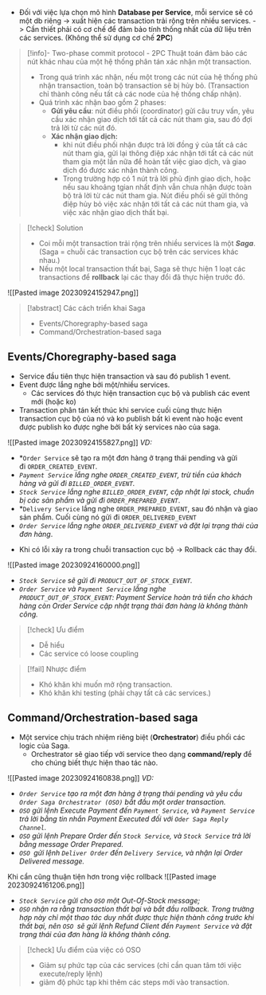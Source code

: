 * Đối với việc lựa chọn mô hình **Database per Service**, mỗi service sẽ có một db riêng -> xuất hiện các transaction trải rộng trên nhiều services.
	-> Cần thiết phải có cơ chế để đảm bảo tính thống nhất của dữ liệu trên các services. (Không thể sử dụng cơ chế **2PC**)

> [!info]- Two-phase commit protocol - 2PC
> Thuật toán đảm bảo các nút khác nhau của một hệ thống phân tán xác nhận một transaction.
> * Trong quá trình xác nhận, nếu một trong các nút của hệ thống phủ nhận transaction, toàn bộ transaction sẽ bị hủy bỏ. (Transaction chỉ thành công nếu tất cả các node của hệ thống chấp nhận).
> * Quá trình xác nhận bao gồm 2 phases:
> 	* **Gửi yêu cầu**: nút điều phối (coordinator) gửi câu truy vấn, yêu cầu xác nhận giao dịch tới tất cả các nút tham gia, sau đó đợi trả lời từ các nút đó.
> 	* **Xác nhận giao dịch:** 
> 		* khi nút điều phối nhận được trả lời đồng ý của tất cả các nút tham gia, gửi lại thông điệp xác nhận tới tất cả các nút tham gia một lần nữa để hoàn tất việc giao dịch, và giao dịch đó được xác nhận thành công.
> 		* Trong trường hợp có 1 nút trả lời phủ định giao dịch, hoặc nếu sau khoảng tgian nhất định vẫn chưa nhận được toàn bộ trả lời từ các nút tham gia. Nút điều phối sẽ gửi thông điệp hủy bỏ việc xác nhận tới tất cả các nút tham gia, và việc xác nhận giao dịch thất bại.

> [!check] Solution
> * Coi mỗi một transaction trải rộng trên nhiều services là một ***Saga***. (Saga = chuỗi các transaction cục bộ trên các services khác nhau.)
> * Nếu một local transaction thất bại, Saga sẽ thực hiện 1 loạt các transactions để **rollback** lại các thay đổi đã thực hiện trước đó.

![[Pasted image 20230924152947.png]]

> [!abstract] Các cách triển khai Saga
> * Events/Choregraphy-based saga
> * Command/Orchestration-based saga

## Events/Choregraphy-based saga
* Service đầu tiên thực hiện transaction và sau đó publish 1 event.
* Event được lắng nghe bởi một/nhiều services.
	* Các services đó thực hiện transaction cục bộ và publish các event mới (hoặc ko)
* Transaction phân tán kết thúc khi service cuối cùng thực hiện transaction cục bộ của nó và ko publish bất kì event nào hoặc event được publish ko được nghe bởi bất kỳ services nào của saga.

![[Pasted image 20230924155827.png]]
*VD:*
- *`Order Service` sẽ tạo ra một đơn hàng ở trạng thái pending và gửi đi `ORDER_CREATED_EVENT`.
- *`Payment Service` lắng nghe `ORDER_CREATED_EVENT`, trừ tiền của khách hàng và gửi đi `BILLED_ORDER_EVENT`.*
- *`Stock Service` lắng nghe `BILLED_ORDER_EVENT`, cập nhật lại stock, chuẩn bị các sản phẩm và gửi đi `ORDER_PREPARED_EVENT`*.
- *`Delivery Service` lắng nghe `ORDER_PREPARED_EVENT`, sau đó nhận và giao sản phẩm. Cuối cùng nó gửi đi `ORDER_DELIVERED_EVENT`
- *`Order Service` lắng nghe `ORDER_DELIVERED_EVENT` và đặt lại trạng thái của đơn hàng*.

* Khi có lỗi xảy ra trong chuỗi transaction cục bộ -> Rollback các thay đổi.

![[Pasted image 20230924160000.png]]
* *`Stock Service` sẽ gửi đi `PRODUCT_OUT_OF_STOCK_EVENT`.*
* *`Order Service` và `Payment Service` lắng nghe `PRODUCT_OUT_OF_STOCK_EVENT`: Payment Service hoàn trả tiền cho khách hàng còn Order Service cập nhật trạng thái đơn hàng là không thành công.*

> [!check] Ưu điểm
> * Dễ hiểu
> * Các service có loose coupling

> [!fail] Nhược điểm
> * Khó khăn khi muốn mở rộng transaction.
> * Khó khăn khi testing (phải chạy tất cả các services.)

## Command/Orchestration-based saga
* Một service chịu trách nhiệm riêng biệt (**Orchestrator**) điều phối các logic của Saga.
	* Orchestrator sẽ giao tiếp với service theo dạng **command/reply** để cho chúng biết thực hiện thao tác nào.

![[Pasted image 20230924160838.png]]
*VD:*
* *`Order Service` tạo ra một đơn hàng ở trạng thái pending và yêu cầu `Order Saga Orchestrator (OSO)` bắt đầu một order transaction.*
* *`OSO` gửi lệnh Execute Payment đến `Payment Service`, và `Payment Service` trả lời bằng tin nhắn Payment Executed đối với `Oder Saga Reply Channel`.*
* *`OSO` gửi lệnh Prepare Order đến `Stock Service`, và `Stock Service` trả lời bằng message Order Prepared.*
* *`OSO `gửi lệnh `Deliver Order` đến `Delivery Service`, và nhận lại Order Delivered message.*

Khi cẩn cũng thuận tiện hơn trong việc rollback
![[Pasted image 20230924161206.png]]

* *`Stock Service` gửi cho `OSO` một Out-Of-Stock message;*
* *`OSO` nhận ra rằng transaction thất bại và bắt đầu rollback. Trong trường hợp này chỉ một thao tác duy nhất được thực hiện thành công trước khi thất bại, nên `OSO `sẽ gửi lệnh Refund Client đến `Payment Service` và đặt trạng thái của đơn hàng là không thành công.*

> [!check] Ưu điểm của việc có OSO
> * Giảm sự phức tạp của các services (chỉ cần quan tâm tới việc execute/reply lệnh)
> * giảm độ phức tạp khi thêm các steps mới vào transaction.
